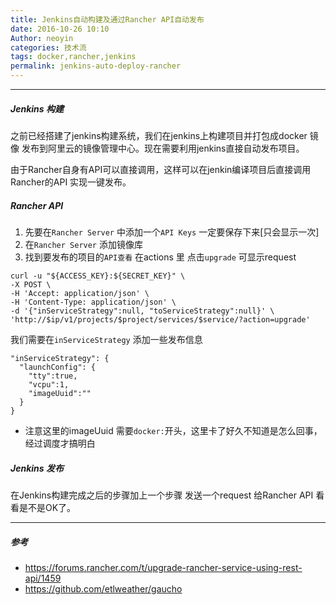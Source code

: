 ```yaml
---
title: Jenkins自动构建及通过Rancher API自动发布
date: 2016-10-26 10:10
Author: neoyin
categories: 技术流
tags: docker,rancher,jenkins
permalink: jenkins-auto-deploy-rancher
---
```


---

##### Jenkins 构建

之前已经搭建了jenkins构建系统，我们在jenkins上构建项目并打包成docker 镜像 发布到阿里云的镜像管理中心。现在需要利用jenkins直接自动发布项目。 

由于Rancher自身有API可以直接调用，这样可以在jenkin编译项目后直接调用Rancher的API 实现一键发布。

##### Rancher API 
1. 先要在`Rancher Server` 中添加一个`API Keys`  一定要保存下来[只会显示一次]
2. 在`Rancher Server` 添加镜像库 
3. 找到要发布的项目的`API查看` 在actions 里 点击`upgrade` 可显示request 

```
curl -u "${ACCESS_KEY}:${SECRET_KEY}" \
-X POST \
-H 'Accept: application/json' \
-H 'Content-Type: application/json' \
-d '{"inServiceStrategy":null, "toServiceStrategy":null}' \
'http://$ip/v1/projects/$project/services/$service/?action=upgrade'
```

我们需要在`inServiceStrategy` 添加一些发布信息

```
"inServiceStrategy": {
  "launchConfig": {
    "tty":true,
    "vcpu":1,
    "imageUuid":""
  }
}
```

- 注意这里的imageUuid 需要`docker:`开头，这里卡了好久不知道是怎么回事，经过调度才搞明白 

##### Jenkins 发布
在Jenkins构建完成之后的步骤加上一个步骤  发送一个request 给Rancher API  看看是不是OK了。 

---

##### 参考 
- <https://forums.rancher.com/t/upgrade-rancher-service-using-rest-api/1459>
- <https://github.com/etlweather/gaucho>





